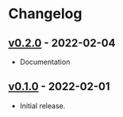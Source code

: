 # Changelog

## [v0.2.0](https://github.com/56quarters/nws_exporter/tree/0.2.0) - 2022-02-04

* Documentation 

## [v0.1.0](https://github.com/56quarters/nws_exporter/tree/0.1.0) - 2022-02-01

* Initial release.
